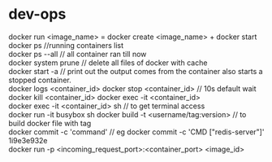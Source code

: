 # dev-ops
docker run <image_name> = docker create <image_name> + docker start <container id> <BR>
docker ps //running containers list <BR>
docker ps --all // all container ran till now <BR>
docker system prune // delete all files of docker with cache <BR>
docker start -a // print out the output comes from the container also starts a stopped container. <BR>
docker logs <container_id> docker stop <container_id> // 10s default wait <BR>
docker kill <container_id> docker exec -it <container_id> <BR>
docker exec -it <container_id> sh // to get terminal access <BR>
docker run -it busybox sh docker build -t <username/tag:version> // to build docker file with tag <BR>
docker commit -c 'command' // eg docker commit -c 'CMD ["redis-server"]' 1i9e3e932e <BR>
docker run -p <incoming_request_port>:<container_port> <image_id> <BR>
